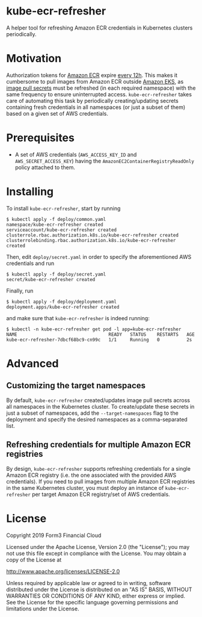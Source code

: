 # kube-ecr-refresher

A helper tool for refreshing Amazon ECR credentials in Kubernetes clusters periodically.

# Motivation

Authorization tokens for [Amazon ECR](https://aws.amazon.com/ecr/) expire [every 12h](https://docs.aws.amazon.com/AmazonECR/latest/userguide/Registries.html).
This makes it cumbersome to pull images from Amazon ECR outside [Amazon EKS](https://aws.amazon.com/eks/), as [image pull secrets](https://kubernetes.io/docs/tasks/configure-pod-container/pull-image-private-registry/) must be refreshed (in each required namespace) with the same frequency to ensure uninterrupted access.
`kube-ecr-refresher` takes care of automating this task by periodically creating/updating secrets containing fresh credentials in all namespaces (or just a subset of them) based on a given set of AWS credentials.

# Prerequisites

* A set of AWS credentials (`AWS_ACCESS_KEY_ID` and `AWS_SECRET_ACCESS_KEY`) having the `AmazonEC2ContainerRegistryReadOnly` policy attached to them.

# Installing

To install `kube-ecr-refresher`, start by running

```shell
$ kubectl apply -f deploy/common.yaml
namespace/kube-ecr-refresher created
serviceaccount/kube-ecr-refresher created
clusterrole.rbac.authorization.k8s.io/kube-ecr-refresher created
clusterrolebinding.rbac.authorization.k8s.io/kube-ecr-refresher created
```

Then, edit `deploy/secret.yaml` in order to specify the aforementioned AWS credentials and run

```shell
$ kubectl apply -f deploy/secret.yaml
secret/kube-ecr-refresher created
```

Finally, run

```shell
$ kubectl apply -f deploy/deployment.yaml
deployment.apps/kube-ecr-refresher created
```

and make sure that `kube-ecr-refresher` is indeed running:

```shell
$ kubectl -n kube-ecr-refresher get pod -l app=kube-ecr-refresher
NAME                                  READY   STATUS    RESTARTS   AGE
kube-ecr-refresher-7dbcf68bc9-cn99c   1/1     Running   0          2s
```

# Advanced

## Customizing the target namespaces

By default, `kube-ecr-refresher` created/updates image pull secrets across all namespaces in the Kubernetes cluster.
To create/update these secrets in just a subset of namespaces, add the `--target-namespaces` flag to the deployment and specify the desired namespaces as a comma-separated list.

## Refreshing credentials for multiple Amazon ECR registries

By design, `kube-ecr-refresher` supports refreshing credentials for a single Amazon ECR registry (i.e. the one associated with the provided AWS credentials).
If you need to pull images from multiple Amazon ECR registries in the same Kubernetes cluster, you must deploy an instance of `kube-ecr-refresher` per target Amazon ECR registry/set of AWS credentials. 

# License

Copyright 2019 Form3 Financial Cloud

Licensed under the Apache License, Version 2.0 (the "License");
you may not use this file except in compliance with the License.
You may obtain a copy of the License at

   http://www.apache.org/licenses/LICENSE-2.0

Unless required by applicable law or agreed to in writing, software
distributed under the License is distributed on an "AS IS" BASIS,
WITHOUT WARRANTIES OR CONDITIONS OF ANY KIND, either express or implied.
See the License for the specific language governing permissions and
limitations under the License.
